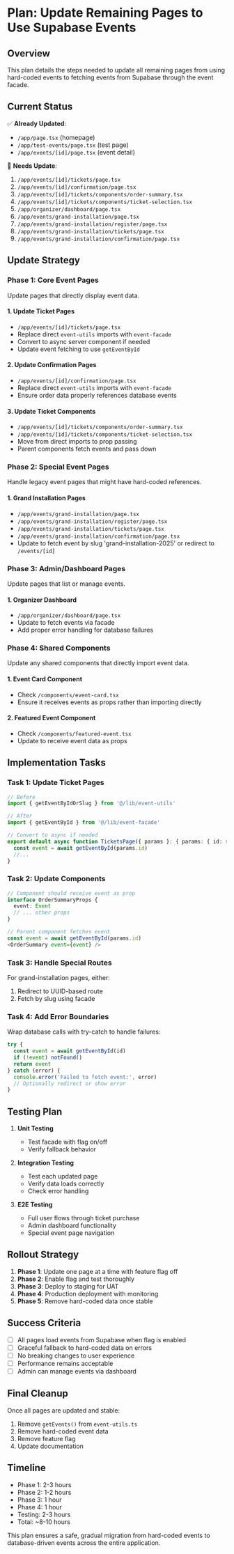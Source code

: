# Plan: Update Remaining Pages to Use Supabase Events

## Overview
This plan details the steps needed to update all remaining pages from using hard-coded events to fetching events from Supabase through the event facade.

## Current Status
✅ **Already Updated**: 
- `/app/page.tsx` (homepage)
- `/app/test-events/page.tsx` (test page)
- `/app/events/[id]/page.tsx` (event detail)

🔄 **Needs Update**:
1. `/app/events/[id]/tickets/page.tsx`
2. `/app/events/[id]/confirmation/page.tsx`
3. `/app/events/[id]/tickets/components/order-summary.tsx`
4. `/app/events/[id]/tickets/components/ticket-selection.tsx`
5. `/app/organizer/dashboard/page.tsx`
6. `/app/events/grand-installation/page.tsx`
7. `/app/events/grand-installation/register/page.tsx`
8. `/app/events/grand-installation/tickets/page.tsx`
9. `/app/events/grand-installation/confirmation/page.tsx`

## Update Strategy

### Phase 1: Core Event Pages
Update pages that directly display event data.

#### 1. Update Ticket Pages
- `/app/events/[id]/tickets/page.tsx`
- Replace direct `event-utils` imports with `event-facade`
- Convert to async server component if needed
- Update event fetching to use `getEventById`

#### 2. Update Confirmation Pages
- `/app/events/[id]/confirmation/page.tsx`
- Replace direct `event-utils` imports with `event-facade`
- Ensure order data properly references database events

#### 3. Update Ticket Components
- `/app/events/[id]/tickets/components/order-summary.tsx`
- `/app/events/[id]/tickets/components/ticket-selection.tsx`
- Move from direct imports to prop passing
- Parent components fetch events and pass down

### Phase 2: Special Event Pages
Handle legacy event pages that might have hard-coded references.

#### 1. Grand Installation Pages
- `/app/events/grand-installation/page.tsx`
- `/app/events/grand-installation/register/page.tsx`
- `/app/events/grand-installation/tickets/page.tsx`
- `/app/events/grand-installation/confirmation/page.tsx`
- Update to fetch event by slug 'grand-installation-2025' or redirect to `/events/[id]`

### Phase 3: Admin/Dashboard Pages
Update pages that list or manage events.

#### 1. Organizer Dashboard
- `/app/organizer/dashboard/page.tsx`
- Update to fetch events via facade
- Add proper error handling for database failures

### Phase 4: Shared Components
Update any shared components that directly import event data.

#### 1. Event Card Component
- Check `/components/event-card.tsx`
- Ensure it receives events as props rather than importing directly

#### 2. Featured Event Component
- Check `/components/featured-event.tsx`
- Update to receive event data as props

## Implementation Tasks

### Task 1: Update Ticket Pages
```typescript
// Before
import { getEventByIdOrSlug } from '@/lib/event-utils'

// After
import { getEventById } from '@/lib/event-facade'

// Convert to async if needed
export default async function TicketsPage({ params }: { params: { id: string } }) {
  const event = await getEventById(params.id)
  //...
}
```

### Task 2: Update Components
```typescript
// Component should receive event as prop
interface OrderSummaryProps {
  event: Event
  // ... other props
}

// Parent component fetches event
const event = await getEventById(params.id)
<OrderSummary event={event} />
```

### Task 3: Handle Special Routes
For grand-installation pages, either:
1. Redirect to UUID-based route
2. Fetch by slug using facade

### Task 4: Add Error Boundaries
Wrap database calls with try-catch to handle failures:
```typescript
try {
  const event = await getEventById(id)
  if (!event) notFound()
  return event
} catch (error) {
  console.error('Failed to fetch event:', error)
  // Optionally redirect or show error
}
```

## Testing Plan

1. **Unit Testing**
   - Test facade with flag on/off
   - Verify fallback behavior

2. **Integration Testing**
   - Test each updated page
   - Verify data loads correctly
   - Check error handling

3. **E2E Testing**
   - Full user flows through ticket purchase
   - Admin dashboard functionality
   - Special event page navigation

## Rollout Strategy

1. **Phase 1**: Update one page at a time with feature flag off
2. **Phase 2**: Enable flag and test thoroughly
3. **Phase 3**: Deploy to staging for UAT
4. **Phase 4**: Production deployment with monitoring
5. **Phase 5**: Remove hard-coded data once stable

## Success Criteria

- [ ] All pages load events from Supabase when flag is enabled
- [ ] Graceful fallback to hard-coded data on errors
- [ ] No breaking changes to user experience
- [ ] Performance remains acceptable
- [ ] Admin can manage events via dashboard

## Final Cleanup

Once all pages are updated and stable:
1. Remove `getEvents()` from `event-utils.ts`
2. Remove hard-coded event data
3. Remove feature flag
4. Update documentation

## Timeline

- Phase 1: 2-3 hours
- Phase 2: 1-2 hours
- Phase 3: 1 hour
- Phase 4: 1 hour
- Testing: 2-3 hours
- Total: ~8-10 hours

This plan ensures a safe, gradual migration from hard-coded events to database-driven events across the entire application.